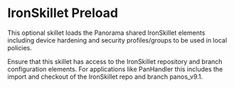 # IronSkillet Preload

This optional skillet loads the Panorama shared IronSkillet elements including
device hardening and security profiles/groups to be used in local policies.

Ensure that this skillet has access to the IronSkillet repository and branch
configuration elements. For applications like PanHandler this includes the 
import and checkout of the IronSkillet repo and branch panos_v9.1.